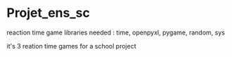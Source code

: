 # Projet_ens_sc
reaction time game
libraries needed : time, openpyxl, pygame, random, sys

it's 3 reation time games for a school project

